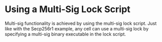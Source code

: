 # Using a Multi-Sig Lock Script

Multi-sig functionality is achieved by using the multi-sig lock script. Just like with the Secp256r1 example, any cell can use a multi-sig lock by specifying a multi-sig binary executable in the lock script.



